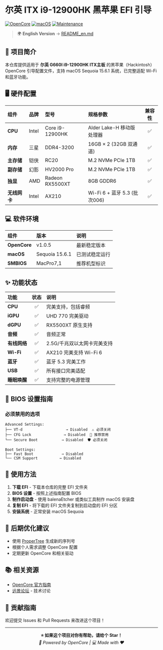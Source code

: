# 尔英 ITX i9-12900HK 黑苹果 EFI 引导

[![OpenCore](https://img.shields.io/badge/OpenCore-1.0.5-blue?logo=apple&logoColor=white)](https://github.com/acidanthera/OpenCorePkg)
[![macOS](https://img.shields.io/badge/macOS-Sequoia%2015.6.1-brightgreen?logo=apple&logoColor=white)](https://www.apple.com.cn/macos/)
[![Maintenance](https://img.shields.io/badge/Maintained%3F-yes-green.svg)](https://GitHub.com/Naereen/StrapDown.js/graphs/commit-activity)

> 🌍 **English Version** → [README_en.md](./README_en.md)

## 📖 项目简介

本仓库提供适用于 **尔英 G660I i9-12900HK ITX主板** 的黑苹果（Hackintosh）OpenCore 引导配置文件，支持 macOS Sequoia 15.6.1 系统，已完整适配 Wi-Fi 和蓝牙功能。

## 🖥️ 硬件配置

| 组件 | 品牌 | 型号 | 规格参数 | 兼容性 |
|:---|:---|:---|:---|:---:|
| **CPU** | Intel | Core i9-12900HK | Alder Lake-H 移动版处理器 | ✅ |
| **内存** | 三星 | DDR4-3200 | 16GB × 2 (32GB 双通道) | ✅ |
| **主存储** | 铠侠 | RC20 | M.2 NVMe PCIe 1TB | ✅ |
| **副存储** | 幻影 | HV2000 Pro | M.2 NVMe PCIe 1TB | ✅ |
| **独显** | AMD | Radeon RX5500XT | 8GB GDDR6 | ✅ |
| **无线网卡** | Intel | AX210 | Wi-Fi 6 + 蓝牙 5.3 (批次006) | ✅ |

## 💻 软件环境

| 组件 | 版本 | 说明 |
|:---|:---|:---|
| **OpenCore** | v1.0.5 | 最新稳定版本 |
| **macOS** | Sequoia 15.6.1 | 已测试稳定运行 |
| **SMBIOS** | MacPro7,1 | 推荐机型标识 |

## ✨ 功能状态

| 功能 | 状态 | 说明 |
|:---|:---:|:---|
| **CPU** | ✅ | 完美支持，包括睿频 |
| **iGPU** | ✅ | UHD 770 完美驱动 |
| **dGPU** | ✅ | RX5500XT 原生支持 |
| **音频** | ✅ | 音频正常 |
| **有线网络** | ✅ | 2.5G/千兆双以太网卡完美支持 |
| **Wi-Fi** | ✅ | AX210 完美支持 Wi-Fi 6 |
| **蓝牙** | ✅ | 蓝牙 5.3 完美工作 |
| **USB** | ✅ | 所有接口完美适配 |
| **睡眠唤醒** | ✅ | 支持完整的电源管理 |

## 📝 BIOS 设置指南

### 必须禁用的选项
```
Advanced Settings:
├── VT-d                    → Disabled  ⚠️ 必须关闭
├── CFG Lock               → Disabled  🔧 推荐禁用  
└── Secure Boot           → Disabled  🛡️ 必须关闭

Boot Settings:
├── Fast Boot             → Disabled
└── CSM Support          → Disabled
```

## 🚀 使用方法

1. **下载 EFI** - 下载本仓库的完整 EFI 文件夹
2. **BIOS 设置** - 按照上述指南配置 BIOS
3. **制作启动盘** - 使用 balenaEtcher 或类似工具制作 macOS 安装盘
4. **复制 EFI** - 将下载的 EFI 文件夹复制到启动盘的 EFI 分区
5. **安装系统** - 正常安装 macOS Sequoia

## 🔧 后期优化建议

- 使用 [ProperTree](https://github.com/corpnewt/ProperTree) 生成新的序列号
- 根据个人需求调整 OpenCore 配置
- 定期更新 OpenCore 和相关驱动

## 📚 相关资源

- [OpenCore 官方指南](https://dortania.github.io/OpenCore-Install-Guide/)
- [远景论坛](http://bbs.pcbeta.com/) - 技术讨论

## 🤝 贡献指南

欢迎提交 Issues 和 Pull Requests 来改进这个项目！

---

<p align="center">
  <strong>⭐ 如果这个项目对你有帮助，请给个 Star！</strong><br>
  <em>🚀 Powered by OpenCore | 💻 Made with ❤️</em>
</p>
